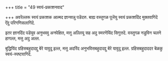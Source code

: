 +++
title = "49 स्वयं-प्रकाशनवाद"

+++
अवरॆल्लरू स्वयं प्रकाशक आत्मद ज्ञानवन्नु पडॆदरु. बाह्य वस्तुगळ पूजॆयु स्वयं प्रकाशदिंद मुक्तवागिदॆ ऎंदु परिगणिसलागिदॆ.

इतर ज्ञानदिंद पडॆयुव अनुभववु अनपेक्षित, मत्तु अल्लियू सह अदु स्मरणॆयिंद सिगुत्तदॆ. वस्तुगळ नडुविन चलनॆ हागल्ल, मत्तु अदु अल्ल.

बुद्धियिंद ग्रहिसबहुदादद्दु बेरॆ यावुदू इल्ल, मत्तु अदरिंद अनुभविसबहुदादद्दु बेरॆ यावुदू इल्ल. ग्रहिसबहुदाददर बॆळकु स्वयं-स्पष्टवागिदॆ.

